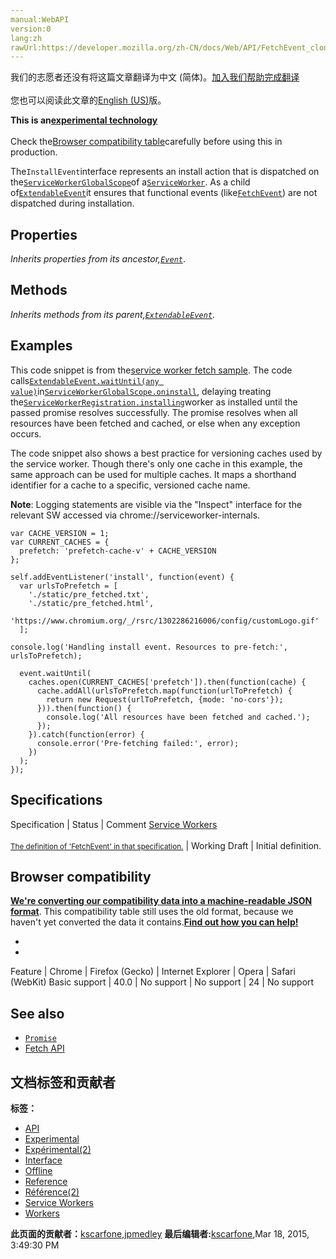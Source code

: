 ```yaml
---
manual:WebAPI
version:0
lang:zh
rawUrl:https://developer.mozilla.org/zh-CN/docs/Web/API/FetchEvent_clone
---
```




<bdi>我们的志愿者还没有将这篇文章翻译为<bdi>中文 (简体)</bdi>。[加入我们帮助完成翻译](%14339 "")<br></br>您也可以阅读此文章的[English (US)](%14340 "")版。</bdi>






**This is an[experimental technology](%3404 "")**<br></br>Check the[Browser compatibility table](%14341 "")carefully before using this in production.




The`InstallEvent`interface represents an install action that is dispatched on the[`ServiceWorkerGlobalScope`](%4888 "The ServiceWorkerGlobalScope interface of the ServiceWorker API represents the global execution context of a service worker.")of a[`ServiceWorker`](%4351 "The ServiceWorker interface of the ServiceWorker API provides a reference to a service worker. Multiple browsing contexts (e.g. pages, workers, etc.) can be associated with the same service worker, each through a unique ServiceWorker object."). As a child of[`ExtendableEvent`](%10742 "The ExtendableEvent interface extends the lifetime of the install and activate events dispatched on the global scope as part of the service worker lifecycle. This ensures that any functional events (like FetchEvent) are not dispatched until it upgrades database schemas and deletes the outdated cache entries.")it ensures that functional events (like[`FetchEvent`](%14342 "This is the event type for fetch events dispatched on the service worker global scope. It contains information about the fetch, including the request and how the receiver will treat the response. It provides the event.respondWith() method, which allows us to provide a response to this fetch.")) are not dispatched during installation.


## Properties<a name="Properties"></a>


<em>Inherits properties from its ancestor,[`Event`](%3943 "The Event interface represents any event which takes place in the DOM; some are user-generated (such as mouse or keyboard events), while others are generated by APIs (such as events that indicate an animation has finished running, a video has been paused, and so forth). There are many types of events, some of which use other interfaces based on the main Event interface. Event itself contains the properties and methods which are common to all events.")</em>.


## Methods<a name="Methods"></a>


<em>Inherits methods from its parent,</em><em>[`ExtendableEvent`](%10742 "The ExtendableEvent interface extends the lifetime of the install and activate events dispatched on the global scope as part of the service worker lifecycle. This ensures that any functional events (like FetchEvent) are not dispatched until it upgrades database schemas and deletes the outdated cache entries.")</em>.


## Examples<a name="Examples"></a>


This code snippet is from the[service worker fetch sample](%10727 ""). The code calls[`ExtendableEvent.waitUntil(any value)`](%14343 "The extendableEvent.waitUntil() method tells the event dispatcher that work is ongoing. It can also be used to detect whether that work was successful. In service workers, waitUntil() tells the browser that work is ongoing until the promise settles, and it shouldn't terminate the service worker if it wants that work to complete.")in[`ServiceWorkerGlobalScope.oninstall`](%14344 ""), delaying treating the[`ServiceWorkerRegistration.installing`](%14345 "The installing property of the ServiceWorkerRegistration interface returns a service worker whose ServiceWorker.state is installing. This property is initially set to null.")worker as installed until the passed promise resolves successfully. The promise resolves when all resources have been fetched and cached, or else when any exception occurs.



The code snippet also shows a best practice for versioning caches used by the service worker. Though there&#39;s only one cache in this example, the same approach can be used for multiple caches. It maps a shorthand identifier for a cache to a specific, versioned cache name.



**Note**: Logging statements are visible via the &quot;Inspect&quot; interface for the relevant SW accessed via chrome://serviceworker-internals.



```
var CACHE_VERSION = 1;
var CURRENT_CACHES = {
  prefetch: 'prefetch-cache-v' + CACHE_VERSION
};

self.addEventListener('install', function(event) {
  var urlsToPrefetch = [
    './static/pre_fetched.txt',
    './static/pre_fetched.html',
    'https://www.chromium.org/_/rsrc/1302286216006/config/customLogo.gif'
  ];

console.log('Handling install event. Resources to pre-fetch:', urlsToPrefetch);

  event.waitUntil(
    caches.open(CURRENT_CACHES['prefetch']).then(function(cache) {
      cache.addAll(urlsToPrefetch.map(function(urlToPrefetch) {
        return new Request(urlToPrefetch, {mode: 'no-cors'});
      })).then(function() {
        console.log('All resources have been fetched and cached.');
      });
    }).catch(function(error) {
      console.error('Pre-fetching failed:', error);
    })
  );
});
```

## Specifications<a name="Specifications"></a>
Specification | Status | Comment 
[Service Workers<br></br><small>The definition of &#39;FetchEvent&#39; in that specification.</small>](%14346 "") | Working Draft | Initial definition. 


## Browser compatibility<a name="Browser_compatibility"></a>


**[We&#39;re converting our compatibility data into a machine-readable JSON format](%3344 "")**. This compatibility table still uses the old format, because we haven&#39;t yet converted the data it contains.**[Find out how you can help!](%3409 "")**


* 
* 
Feature | Chrome | Firefox (Gecko) | Internet Explorer | Opera | Safari (WebKit) 
Basic support | 40.0 | No support | No support | 24 | No support 





## See also<a name="See_also"></a>

* [`Promise`](%4237 "The Promise object represents the eventual completion (or failure) of an asynchronous operation, and its resulting value.")
* [Fetch API](%3357 "")



## 文档标签和贡献者
**标签：**
* [API](%50 "")
* [Experimental](%3379 "")
* [Expérimental(2)](%4792 "")
* [Interface](%3380 "")
* [Offline](%4708 "")
* [Reference](%3381 "")
* [Référence(2)](%3892 "")
* [Service Workers](%4709 "")
* [Workers](%4862 "")

**此页面的贡献者：**[kscarfone](%3900 ""),[jpmedley](%3413 "")
**最后编辑者:**[kscarfone](%3900 ""),<time>Mar 18, 2015, 3:49:30 PM</time>


